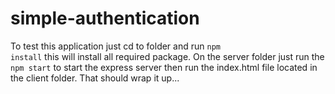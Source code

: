 # simple-authentication

To test this application just cd to  folder and run <code>npm install</code> this will install all required package. On the server folder just run the <code>npm start</code> to start the express server then run the <file>index.html</file> file located in the client folder. That should wrap it up...

